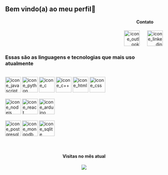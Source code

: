 <div>
  <div>
    <h2>Bem vindo(a) ao meu perfil👋</h2>
  </div>
  <div align="right">
    <h4>Contato&nbsp;&nbsp;&nbsp;&nbsp;&nbsp;&nbsp;&nbsp;&nbsp;&nbsp;</h4>
    <a href="mailto: tiago.barrossilva@outlook.com"><img alt="icone_outlook" width=50em src="https://cdn-icons-png.flaticon.com/512/2165/2165056.png"/></a>&nbsp;&nbsp;&nbsp;&nbsp;&nbsp;
    <a href="https://www.linkedin.com/in/tiago-barros-a63593205/"><img alt="icone_linkedin" width=50em src="https://cdn.jsdelivr.net/gh/devicons/devicon/icons/linkedin/linkedin-original.svg" /></a>
  </div>
</div>
<h3>Essas são as linguagens e tecnologias que mais uso atualmente</h3>
</br>
<div>
  <img alt="icone_javascript" width=50em src="https://cdn-icons-png.flaticon.com/128/5968/5968292.png"/>
  <img alt="icone_python" width=50em src="https://cdn-icons-png.flaticon.com/128/5968/5968350.png"/>
  <img alt="icone_c" width=50em src="https://cdn-icons-png.flaticon.com/128/3665/3665923.png"/>
  <img alt="icone_c++" width=50em src="https://cdn-icons-png.flaticon.com/128/6132/6132222.png"/>
  <img alt="icone_html" width=50em src="https://cdn.jsdelivr.net/gh/devicons/devicon/icons/html5/html5-plain-wordmark.svg" />
  <img alt="icone_css" width=50em src="https://cdn.jsdelivr.net/gh/devicons/devicon/icons/css3/css3-plain-wordmark.svg" />  
</div>
</br>
<div>
  <img alt="icone_nodejs" width=50em src="https://cdn-icons-png.flaticon.com/128/919/919825.png"/>  
  <img alt="icone_react" width=50em src="https://cdn-icons-png.flaticon.com/128/3334/3334886.png"/>
  <img alt="icone_arduino" width=50em src="https://cdn.jsdelivr.net/gh/devicons/devicon/icons/arduino/arduino-original-wordmark.svg" />        
</div>
</br>
<div>
  <img alt="icone_postgresql" width=50em src="https://cdn-icons-png.flaticon.com/128/5968/5968342.png"/>
  <img alt="icone_mongodb" width=50em src="https://cdn.jsdelivr.net/gh/devicons/devicon/icons/mongodb/mongodb-original-wordmark.svg"/>
  <img alt="icone_sqlite" width=50em src="https://cdn.jsdelivr.net/gh/devicons/devicon/icons/sqlite/sqlite-original-wordmark.svg" />
</div>
</br>
</br>
<div align="center">
   <h4>Visitas no mês atual</h4>
  <p align="center"><img align="center" src="https://profile-counter.glitch.me/tiagobarrossilva/count.svg" /></p>
</div>

